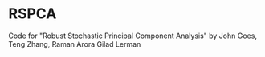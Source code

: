 # RSPCA

Code for "Robust Stochastic Principal Component Analysis" by John Goes, Teng Zhang, Raman Arora Gilad Lerman

